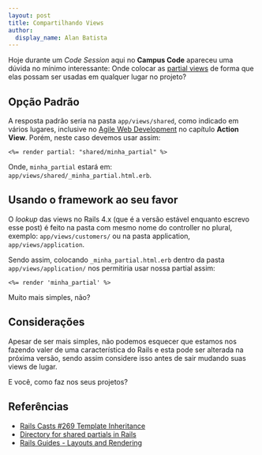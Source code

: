 ```yaml
---
layout: post
title: Compartilhando Views
author:
  display_name: Alan Batista
---
```


Hoje durante um _Code Session_ aqui no __Campus Code__ apareceu uma dúvida no
mínimo interessante: Onde colocar as [partial views][partial_view] de forma que
elas possam ser usadas em qualquer lugar no projeto?

## Opção Padrão

A resposta padrão seria na pasta `app/views/shared`, como indicado em vários
lugares, inclusive no [Agile Web Development][agile_web] no capítulo
__Action View__. Porém, neste caso devemos usar assim:

```
<%= render partial: "shared/minha_partial" %>
```

Onde, `minha_partial` estará em: `app/views/shared/_minha_partial.html.erb`.

## Usando o framework ao seu favor

O _lookup_ das views no Rails 4.x (que é a versão estável enquanto escrevo esse
post) é feito na pasta com mesmo nome do controller no plural, exemplo: 
`app/views/customers/` ou na pasta application, `app/views/application`.

Sendo assim, colocando `_minha_partial.html.erb` dentro da pasta
`app/views/application/` nos permitiria usar nossa partial assim:

```
<%= render 'minha_partial' %>
```

Muito mais simples, não?

## Considerações

Apesar de ser mais simples, não podemos esquecer que estamos nos fazendo valer
de uma característica do Rails e esta pode ser alterada na próxima versão, sendo
assim considere isso antes de sair mudando suas views de lugar.

E você, como faz nos seus projetos?

## Referências

- [Rails Casts #269 Template Inheritance][rails_casts]
- [Directory for shared partials in Rails][thoughtbot]
- [Rails Guides - Layouts and Rendering][guides]



[agile_web]:https://pragprog.com/book/rails4/agile-web-development-with-rails-4
[partial_view]:http://guides.rubyonrails.org/layouts_and_rendering.html#using-partials
[thoughtbot]:https://robots.thoughtbot.com/directory-for-shared-partials-in-rails#current-solution-appviewsapplication-directory
[rails_casts]:http://railscasts.com/episodes/269-template-inheritance?view=asciicast
[guides]:http://guides.rubyonrails.org/layouts_and_rendering.html#using-partials
